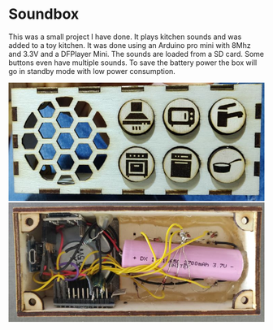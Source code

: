 # Soundbox

This was a small project I have done. 
It plays kitchen sounds and was added to a toy kitchen.
It was done using an Arduino pro mini with 8Mhz and 3.3V and a DFPlayer Mini.
The sounds are loaded from a SD card. Some buttons even have multiple sounds.
To save the battery power the box will go in standby mode with low power consumption.

![Front view](SoundBoxFront.jpg)
![Back view](SoundBoxBack.jpg)
